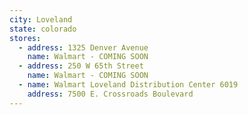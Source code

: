 ```yaml
---
city: Loveland
state: colorado
stores:
  - address: 1325 Denver Avenue
    name: Walmart - COMING SOON
  - address: 250 W 65th Street
    name: Walmart - COMING SOON
  - name: Walmart Loveland Distribution Center 6019
    address: 7500 E. Crossroads Boulevard
---
```

